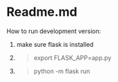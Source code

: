 # Readme.md

How to run development version:
1. make sure flask is installed 
2. > export FLASK_APP=app.py
3. > python -m flask run